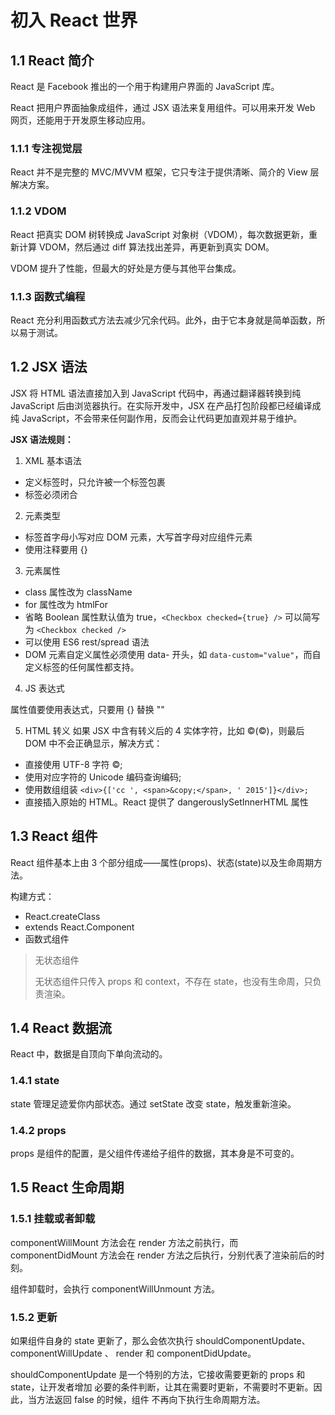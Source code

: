 # 初入 React 世界

## 1.1 React 简介

React 是 Facebook 推出的一个用于构建用户界面的 JavaScript 库。

React 把用户界面抽象成组件，通过 JSX 语法来复用组件。可以用来开发 Web 网页，还能用于开发原生移动应用。

### 1.1.1 专注视觉层

React 并不是完整的 MVC/MVVM 框架，它只专注于提供清晰、简介的 View 层解决方案。

### 1.1.2 VDOM

React 把真实 DOM 树转换成 JavaScript 对象树（VDOM），每次数据更新，重新计算 VDOM，然后通过 diff 算法找出差异，再更新到真实 DOM。

VDOM 提升了性能，但最大的好处是方便与其他平台集成。

### 1.1.3 函数式编程

React 充分利用函数式方法去减少冗余代码。此外，由于它本身就是简单函数，所以易于测试。

## 1.2 JSX 语法

JSX 将 HTML 语法直接加入到 JavaScript 代码中，再通过翻译器转换到纯 JavaScript 后由浏览器执行。在实际开发中，JSX 在产品打包阶段都已经编译成纯 JavaScript，不会带来任何副作用，反而会让代码更加直观并易于维护。

**JSX 语法规则：**

1. XML 基本语法

-   定义标签时，只允许被一个标签包裹
-   标签必须闭合

2. 元素类型

-   标签首字母小写对应 DOM 元素，大写首字母对应组件元素
-   使用注释要用 {}

3. 元素属性

-   class 属性改为 className
-   for 属性改为 htmlFor
-   省略 Boolean 属性默认值为 true，`<Checkbox checked={true} />` 可以简写为 `<Checkbox checked />`
-   可以使用 ES6 rest/spread 语法
-   DOM 元素自定义属性必须使用 data- 开头，如 `data-custom="value"`，而自定义标签的任何属性都支持。

4. JS 表达式

属性值要使用表达式，只要用 {} 替换 ""

5. HTML 转义
   如果 JSX 中含有转义后的 4 实体字符，比如 &copy;(©)，则最后 DOM 中不会正确显示，解决方式：

-   直接使用 UTF-8 字符 ©;
-   使用对应字符的 Unicode 编码查询编码;
-   使用数组组装 `<div>{['cc ', <span>&copy;</span>, ' 2015']}</div>;`
-   直接插入原始的 HTML。React 提供了 dangerouslySetInnerHTML 属性

## 1.3 React 组件

React 组件基本上由 3 个部分组成——属性(props)、状态(state)以及生命周期方法。

构建方式：

-   React.createClass
-   extends React.Component
-   函数式组件

> 无状态组件
>
> 无状态组件只传入 props 和 context，不存在 state，也没有生命周，只负责渲染。

## 1.4 React 数据流

React 中，数据是自顶向下单向流动的。

### 1.4.1 state

state 管理足迹爱你内部状态。通过 setState 改变 state，触发重新渲染。

### 1.4.2 props

props 是组件的配置，是父组件传递给子组件的数据，其本身是不可变的。

## 1.5 React 生命周期

### 1.5.1 挂载或者卸载

componentWillMount 方法会在 render 方法之前执行，而 componentDidMount 方法会在 render 方法之后执行，分别代表了渲染前后的时刻。

组件卸载时，会执行 componentWillUnmount 方法。

### 1.5.2 更新

如果组件自身的 state 更新了，那么会依次执行 shouldComponentUpdate、componentWillUpdate 、 render 和 componentDidUpdate。

shouldComponentUpdate 是一个特别的方法，它接收需要更新的 props 和 state，让开发者增加 必要的条件判断，让其在需要时更新，不需要时不更新。因此，当方法返回 false 的时候，组件 不再向下执行生命周期方法。
